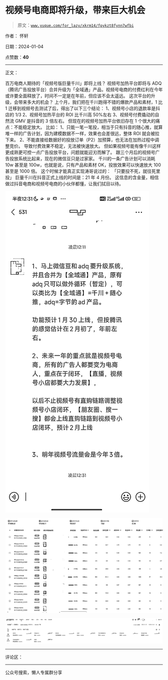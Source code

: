 # 视频号电商即将升级，带来巨大机会

> 原文：[`www.yuque.com/for_lazy/xkrm14/fpykzt8fynn7wfbi`](https://www.yuque.com/for_lazy/xkrm14/fpykzt8fynn7wfbi)

作者： 怀轩

日期：2024-01-04

点赞数：**40**

* * *

正文：

百万电商人期待的「视频号版巨量千川」即将上线？
视频号加热平台即将与 ADQ（腾讯广告投放平台）合并升级为「全域通」产品，视频号电商的付费红利在今年或许要全面释放了，时间不一定是在年前，但应该不会太遥远。
这次平台的升级，会带来多大的机会？ 上个月，我们把在千川跑得不错的爆款产品和素材，1 比 1 迁移到视频号去测试了后，得出了以下三个结论：
1、视频号小店的退款率是抖店的 1/3 2、视频号加热平台的 ROI 比千川高 50%左右 3、视频号付费撬动的自然流 GMV 是抖音的 3 倍左右。
但现在的视频号加热平台依旧存在 1 个很大的痛点：不能稳定放大。 比如：
1、只能一笔一笔投，相当于只有抖音的随心推，就算堆一样的广告计划，因为建模数据不一样，效果也会差很远，整体 ROI 就会被拉下来。
2、不能直接给数据好的投放订单（P2）加预算，也无法在加热过程中调整竞价。 导致付费效果不稳定，无法被快速放大。
但如果视频号能有像千川这样更成熟更可控一点广告投放平台，问题就能迎刃而解了。 跟三个月后的视频号广告投放系统比起来，现在的微信豆只是过家家。
千川的一条广告计划可以消耗 10w 甚至是 100w，也就是说，只有产品和素材 OK，投放效果可以快速放大 100 甚至是 1000 倍。 这个时候才能真正实现涛哥说过的：
「只要投不死，就往死里投」 巨量千川在抖音正式上线的时间是：21 年 4 月份。 这信息的含金量，相信做过抖音电商和视频号电商的小伙伴都懂，让我们拭目以待。

![](img/4fbc65f4432389a380d07bab18c5b106.png)

![](img/fe7f3c2eb991a4d62e3cd3a383bd52b6.png)

![](img/79777e9f27f12acb7089fc0d7ae47039.png)

* * *

评论区：

* * *

公众号搜索，懒人专属群分享